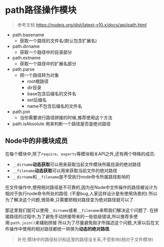 # path路径操作模块

> 参考文档 https://nodejs.org/dist/latest-v10.x/docs/api/path.html
- path.basename
    - 获取一个路径的文件名(默认包含扩展名)
- path.dirname
    - 获取一个路径中的目录部分
- path.extname
    - 获取一个路径中的扩展名部分
- path.parse
    - 把一个路径转为对象
        - root根路径
        - dir目录
        - base包含后缀名的文件名
        - ext后缀名
        - name不包含后缀名的文件名
- path.join
    - 当你需要进行路径拼接的时候,推荐使用这个方法
- path.isAbsolute 用来判断一个路径是否是绝对路径
  

## Node中的非模块成员

在每个模块中,除了`require`、`exports`等模块相关API之外,还有两个特殊的成员:
- `__dirname`**动态获取**可以用来获取当前文件模块所属目录的绝对路径
- `__filename`**动态获取**可以用来获取当前文件的绝对路径
- `__dirname`和`__filename`是不受执行node命令所属路径影响的

在文件操作中,使用相对路径是不可靠的,因为在Node中文件操作的路径被设计为相对于执行node命令所处的路径.
(不是bug,人家这样设计是有使用场景的)
所以为了解决这个问题,很简单,只需要把相对路径变为绝对路径就可以了.

那这里我们就可以使用`__dirname`或者`__filename`来帮我们解决这个问题了.
在拼接路径的过程中,为了避免手动拼接带来的一些低级错误,所以推荐多使用:`path.join()`来辅助拼接
所以为了尽量避免刚才所描述这个问题,大家以后在文件操作中使用的相对路径都统一转换为**动态的绝对路径**.

> 补充:模块中的路径标识和这里的路径没关系,不受影响(相对于文件模块)